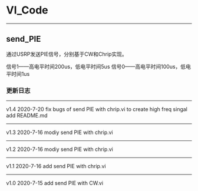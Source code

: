 # VI_Code
- - -
## send_PIE

通过USRP发送PIE信号，分别基于CW和Chrip实现。

信号1——高电平时间200us，低电平时间5us
信号0——高电平时间100us，低电平时间1us

### 更新日志
- - -
v1.4	2020-7-20
fix bugs of  send PIE with chrip.vi to create high freq singal
add README.md
- - -
v1.3	2020-7-16
modiy send PIE with chrip.vi
- - -
v1.2	2020-7-16
modiy send PIE with chrip.vi
- - -
v1.1	2020-7-16
add send PIE with chrip.vi
- - - -
v1.0	2020-7-15
add send PIE with CW.vi